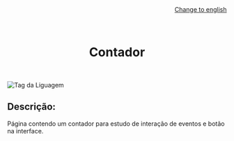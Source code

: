 <div align=right>
<a href = "https://github.com/rafaelrvital/bootcamp-TakeABlip/blob/main/contador/README.md">Change to english</a>
</div>

<br>

<div align=center>

<br>

# Contador
 
</div><br>


![Tag da Liguagem](https://img.shields.io/badge/Visual%20Studio%20Code-HTML%20%7C%20CSS%20%7C%20Javascript-orange)

## Descrição:

Página contendo um contador para estudo de interação de eventos e botão na interface.